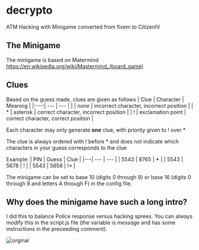 # decrypto
ATM Hacking with Minigame converted from fivem to CitizenIV

## The Minigame
The minigame is based on Matermind
https://en.wikipedia.org/wiki/Mastermind_(board_game)

## Clues
Based on the guess made, clues are given as follows
| Clue | Character | Meaning |
|:---:| --- | --- |
|  | *none* | incorrect character, incorrect position |
| * | asterisk | correct character, incorrect position |
| ! | exclamation point | correct character, correct position |

Each character may only generate **one** clue, with priority given to ! over *

The clue is always ordered with ! before * and does not indicate which characters in your guess corresponds to the clue

Example:
| PIN | Guess | Clue |
|---| --- | --- |
| 5543 | 8765 | * |
| 5543 | 5678 | ! |
| 5543 | 5658 | !* |

The minigame can be set to base 10 (digits 0 through 9) or base 16 (digits 0 through 9 and letters A through F) in the config file.

## Why does the minigame have such a long intro?

I did this to balance Police response versus hacking sprees. You can always modify this in the script.js file (the variable is *message* and has some instructions in the preceeding comment).

![orginal](https://forum.cfx.re/t/free-qbcore-esx-atm-hacking-with-new-minigame/4842430)
